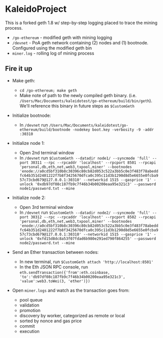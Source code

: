 # KaleidoProject
This is a forked geth 1.8 w/ step-by-step logging placed to trace the mining process. 

* `/go-ethereum` - modified geth with mining logging
* `/devnet` - PoA geth network containing (2) nodes and (1) bootnode. Configured using the modified geth bin 
* `miner.log` - rolling log of mining process

## Fire it up
* Make geth:
  * `cd /go-ethereum; make geth`
  * Make note of path to the newly compiled geth binary. (i.e. `/Users/Mac/Documents/kaleidotest/go-ethereum/build/bin/geth`). We'll reference this binary in future steps as `$CustomGeth`
* Initialize bootnode:
  * In `/devnet` run `/Users/Mac/Documents/kaleidotest/go-ethereum/build/bootnode -nodekey boot.key -verbosity -9 -addr :30310`
* Initialize node 1:
  * Open 2nd terminal window
  * In `/devnet` run `$CustomGeth --datadir node1/ --syncmode 'full' --port 30311 --rpc --rpcaddr 'localhost' --rpcport 8501 --rpcapi 'personal,db,eth,net,web3,txpool,miner' --bootnodes 'enode://a0cd5bf310b8c30396c80cb82d053c522a3bb5c0e3f483f78abeddfc64b351d2401222f7b8f3425670dfca0c395c11d3b1290d8d5e6655e0fcba957c73cbd679@127.0.0.1:30310' --networkid 1515 --gasprice '1' -unlock '0xdb97df08c187fb9c7f46b34b00200eaa95e321c3' --password node1/password.txt --mine`
* Initialize node 2:
  * Open 3rd terminal window
  * In `/devnet` run `$CustomGeth --datadir node2/ --syncmode 'full' --port 30312 --rpc --rpcaddr 'localhost' --rpcport 8502 --rpcapi 'personal,db,eth,net,web3,txpool,miner' --bootnodes 'enode://a0cd5bf310b8c30396c80cb82d053c522a3bb5c0e3f483f78abeddfc64b351d2401222f7b8f3425670dfca0c395c11d3b1290d8d5e6655e0fcba957c73cbd679@127.0.0.1:30310' --networkid 1515 --gasprice '1' -unlock '0xfd15d8dc8a53f07fdad6b980e291ed790f864255' --password node2/password.txt --mine`
* Send an Ether transaction between nodes:
  * In new terminal, run `$CustomGeth attach 'http://localhost:8501'`
  * In the Eth JSON RPC console, run `eth.sendTransaction({'from':eth.coinbase, 'to':'db97df08c187fb9c7f46b34b00200eaa95e321c3', 'value':web3.toWei(3, 'ether')})`

* Open `miner.logs` and watch as the transaction goes from:
  * pool queue
  * validation
  * promotion
  * discovery by worker, categorized as remote or local
  * sorted by nonce and gas price 
  * commit
  * execution
